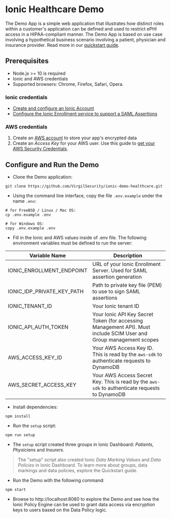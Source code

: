# Ionic Healthcare Demo

The Demo App is a simple web application that illustrates how distinct roles within a customer's application can be defined and used to restrict ePHI access in a HIPAA-compliant manner. The Demo App is based on use case involving a hypothetical business scenario involving a patient, physician and insurance provider. Read more in our [quickstart guide](https://virgil.atlassian.net/wiki/spaces/VI/pages/1079083143/Healthcare+Quickstart+Guide?atlOrigin=eyJpIjoiZWI0MWNiNzVhMWVkNDNkZmEzMzJkNTE2ZmEwYmZmOWMiLCJwIjoiYyJ9).

## Prerequisites
- Node.js >= 10 is required
- Ionic and AWS credentials
- Supported browsers: Chrome, Firefox, Safari, Opera.

### Ionic credentials
- [Create and configure an Ionic Account](https://virgil.atlassian.net/wiki/spaces/VI/pages/1079083092/Create+and+Configure+Ionic+Account)
- [Configure the Ionic Enrollment service to support a SAML Assertions](https://virgil.atlassian.net/wiki/spaces/VI/pages/1107263521/Configuring+an+Enrollment+Server+to+Support+a+SAML+Assertions)

### AWS credentials
1. Create an [AWS account](https://portal.aws.amazon.com/billing/signup) to store your app's encrypted data
2. Create an _Access Key_ for your AWS user. Use this guide to [get your AWS Security Credentials](https://docs.aws.amazon.com/general/latest/gr/aws-sec-cred-types.html#access-keys-and-secret-access-keys).

## Configure and Run the Demo

- Clone the Demo application:
```
git clone https://github.com/VirgilSecurity/ionic-demo-healthcare.git
```

- Using the command line interface, copy the file `.env.example` under the name `.env`:
```
# for FreeBSD / Linux / Mac OS:
cp .env.example .env

# for Windows OS:
copy .env.example .env

```
- Fill in the Ionic and AWS values inside of .env file. The following environment variables must be defined to run the server:

| Variable Name | Description |
| ------------- | ------------ |
| IONIC_ENROLLMENT_ENDPOINT | URL of your Ionic Enrollment Server. Used for SAML assertion generation |
| IONIC_IDP_PRIVATE_KEY_PATH | Path to private key file (PEM) to use to sign SAML assertions |
| IONIC_TENANT_ID | Your Ionic tenant ID |
| IONIC_API_AUTH_TOKEN | Your Ionic API Key Secret Token (for accessing Management API). Must include SCIM User and Group management scopes |
| AWS_ACCESS_KEY_ID | Your AWS Access Key ID. This is read by the `aws-sdk` to authenticate requests to DynamoDB |
| AWS_SECRET_ACCESS_KEY | Your AWS Access Secret Key. This is read by the `aws-sdk` to authenticate requests to DynamoDB |

- Install dependencies:

```
npm install
```

- Run the `setup` script:
```
npm run setup
```

- The `setup` script created three groups in Ionic Dashboard: _Patients_, _Physicians_ and _Insurers_.

> The "setup" script also created Ionic _Data Marking Values_ and  _Data Policies_ in Ionic Dashboard. To learn more about groups, data markings and data policies, explore the Quickstart guide.


-  Run the Demo with the following command:

```
npm start
```
- Browse to http://localhost:8080 to explore the Demo and see how the Ionic Policy Engine can be used to grant data access via encryption keys to users based on the Data Policy logic.
